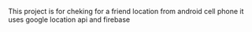 This project is for cheking for a friend location from android cell phone it uses google location api and firebase 
